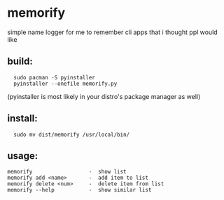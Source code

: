 # memorify
simple name logger for me to remember cli apps that i thought ppl would like

## build:
```
  sudo pacman -S pyinstaller
  pyinstaller --onefile memorify.py
```
(pyinstaller is most likely in your distro's package manager as well)

## install:
```
  sudo mv dist/memorify /usr/local/bin/
```

## usage:
```
memorify                  -  show list
memorify add <name>       -  add item to list
memorify delete <num>     -  delete item from list
memorify --help           -  show similar list
```
